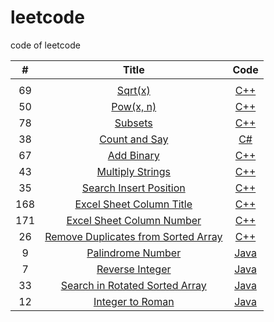# leetcode
code of leetcode 


| #   | Title | Code |
| :---: | :---------------------: | :----: |
|  |  |  |
| 69 | [Sqrt(x)](https://leetcode.com/problems/sqrtx/) | [C++](https://github.com/lygithub/leetcode/blob/master/SqrtX.cpp) |
| 50 | [Pow(x, n)](https://leetcode.com/problems/powx-n/) | [C++](https://github.com/lygithub/leetcode/blob/master/PowXN.cpp) |
| 78 | [Subsets](https://leetcode.com/problems/subsets/) | [C++](https://github.com/lygithub/leetcode/blob/master/Subsets.cpp) |
| 38 | [Count and Say](https://leetcode.com/problems/count-and-say/) | [C#](https://github.com/lygithub/leetcode/blob/master/CountAndSay.cs) |
| 67 | [Add Binary](https://leetcode.com/problems/add-binary/) | [C++](https://github.com/lygithub/leetcode/blob/master/AddBinary.cpp) |
| 43 | [Multiply Strings](https://leetcode.com/problems/multiply-strings/) | [C++](https://github.com/lygithub/leetcode/blob/master/MultiplyStrings.cpp) |
| 35 | [Search Insert Position](https://leetcode.com/problems/search-insert-position/) | [C++](https://github.com/lygithub/leetcode/blob/master/SearchInsertPosition.cpp) |
| 168 | [Excel Sheet Column Title](https://leetcode.com/problems/excel-sheet-column-title/) | [C++](https://github.com/lygithub/leetcode/blob/master/ExcelSheetColumnTitle.cpp) |
| 171 | [Excel Sheet Column Number](https://leetcode.com/problems/excel-sheet-column-number/) | [C++](https://github.com/lygithub/leetcode/blob/master/ExcelSheetColumnNumber.cpp) |
| 26 | [Remove Duplicates from Sorted Array](https://leetcode.com/problems/remove-duplicates-from-sorted-array/) | [C++](https://github.com/lygithub/leetcode/blob/master/RemoveDuplicatesFromSortedArray.cpp) |
| 9 | [Palindrome Number](https://leetcode.com/problems/palindrome-number/) | [Java](https://github.com/lygithub/leetcode/blob/master/PalindromeNumber.java) |
| 7 | [Reverse Integer ](https://leetcode.com/problems/reverse-integer/) | [Java](https://github.com/lygithub/leetcode/blob/master/ReverseInteger.java) |
| 33 | [Search in Rotated Sorted Array](https://leetcode.com/problems/search-in-rotated-sorted-array/) | [Java](https://github.com/lygithub/leetcode/blob/master/SearchInRotatedSortedArray.java) |
| 12 | [Integer to Roman](https://leetcode.com/problems/integer-to-roman/) | [Java](https://github.com/lygithub/leetcode/blob/master/IntegerToRoman.java) |
